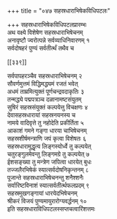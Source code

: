+++
title = "०४७ सहस्रधाराभिषेकविधिपटलः"

+++
सहस्रधाराभिषेकविधिपटलप्रारम्भः  
अथ वक्ष्ये विशेषेण सहस्रधाराभिषेचनम्  
अनावृष्टौ ज्वरोत्पन्ने सर्वव्याधिनिवारणम् १  
सर्वदोषहरं पुण्यं सर्वतीर्त्थं तथैव च  

[[३३९]]  

सर्वपापहरञ्चैव सहस्रधाराभिषेचनम् २  
सौवर्णमुत्तमं विद्धिमद्ध्यमं रजतं भवेत्  
अधमं ताम्रमित्युक्तं पूर्णचन्द्रवदाकृतिः ३  
तन्मद्ध्ये पद्मपत्रञ्च दळानामष्टसंयुतम्  
सुषिरं सहस्रसंयुक्तं कल्पयेत्तु विचक्षणः ४  
देवासहस्रधारायां सहस्रनयनस्य च  
नामये वादिवृत्ते तु नहोदेति प्रकीर्तिता ५  
आकाशं गमने गङ्गा धारया चाभिषेचनम्  
सहस्रशीर्षमन्त्राणि जपं कृत्वा विशेषतः ६  
सहस्रधारामुद्धृत्य लिङ्गस्योर्ध्वे तु कल्पयेत्  
चतुरङ्गुलमेवन्तु लिङ्गमग्रे तु कल्पयेत् ७  
ईशसङ्ख्या तु मन्त्रेण जपित्वा धारयेत् बुधः  
तज्जलैरभिषेकं स्यात्सर्वदोषनिकृन्तनम् ८  
पूजान्ते सहस्रधाराभिषेचनन्तु शनैश्शनैः  
सर्वारिष्टविनाशं स्यात्सर्वतीर्त्थफलप्रदम् ९  
सहस्रमुखगङ्गायां धारयेदभिषेचनम्  
श्रीकरं विजयं पुण्यमायुरारोग्यवर्द्धनम् १०  
इति सहस्रधाराविधिपटलस्सप्तचत्वारिंशत्तमः  
